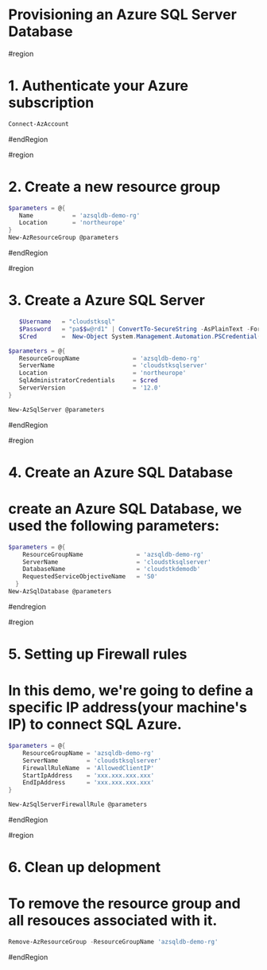 # Provisioning an Azure SQL Server Database
#region
# 1. Authenticate your Azure subscription
```powershell
Connect-AzAccount
```

#endRegion

#region
# 2. Create a new resource group
 ```powershell
$parameters = @{
    Name           = 'azsqldb-demo-rg'
    Location       = 'northeurope'
}
New-AzResourceGroup @parameters
```
#endRegion

#region
# 3. Create a Azure SQL Server
 ```powershell
    $Username   = "cloudstksql"
    $Password   = "pa$$w@rd1" | ConvertTo-SecureString -AsPlainText -Force
    $Cred       =  New-Object System.Management.Automation.PSCredential($Username,$Password)

$parameters = @{
    ResourceGroupName               = 'azsqldb-demo-rg'
    ServerName                      = 'cloudstksqlserver'
    Location                        = 'northeurope'
    SqlAdministratorCredentials     = $cred
    ServerVersion                   = '12.0'
}

New-AzSqlServer @parameters
```
#endRegion

#region
# 4. Create an Azure SQL Database 
# create an Azure SQL Database, we used the following parameters:
```powershell
$parameters = @{
    ResourceGroupName               = 'azsqldb-demo-rg'
    ServerName                      = 'cloudstksqlserver'
    DatabaseName                    = 'cloudstkdemodb'
    RequestedServiceObjectiveName   = 'S0'  
  }
New-AzSqlDatabase @parameters
```
#endregion

#region
# 5. Setting up Firewall rules  
# In this demo, we're going to define a specific IP address(your machine's IP) to connect SQL Azure. 

```powershell
$parameters = @{
    ResourceGroupName = 'azsqldb-demo-rg'
    ServerName        = 'cloudstksqlserver'
    FirewallRuleName  = 'AllowedClientIP'
    StartIpAddress    = 'xxx.xxx.xxx.xxx'
    EndIpAddress      = 'xxx.xxx.xxx.xxx'
}

New-AzSqlServerFirewallRule @parameters
```
#endRegion

#region
# 6. Clean up delopment
# To remove the resource group and all resouces associated with it.
 ```powershell
Remove-AzResourceGroup -ResourceGroupName 'azsqldb-demo-rg'
```
#endRegion

